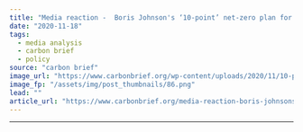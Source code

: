 ```yaml
---
title: "Media reaction -  Boris Johnson's ‘10-point’ net-zero plan for climate change"
date: "2020-11-18"
tags: 
  - media analysis
  - carbon brief
  - policy
source: "carbon brief"
image_url: "https://www.carbonbrief.org/wp-content/uploads/2020/11/10-point-plan-montage-583x372.png"
image_fp: "/assets/img/post_thumbnails/86.png"
lead: ""
article_url: "https://www.carbonbrief.org/media-reaction-boris-johnsons-10-point-net-zero-plan-for-climate-change"
---
```


---
